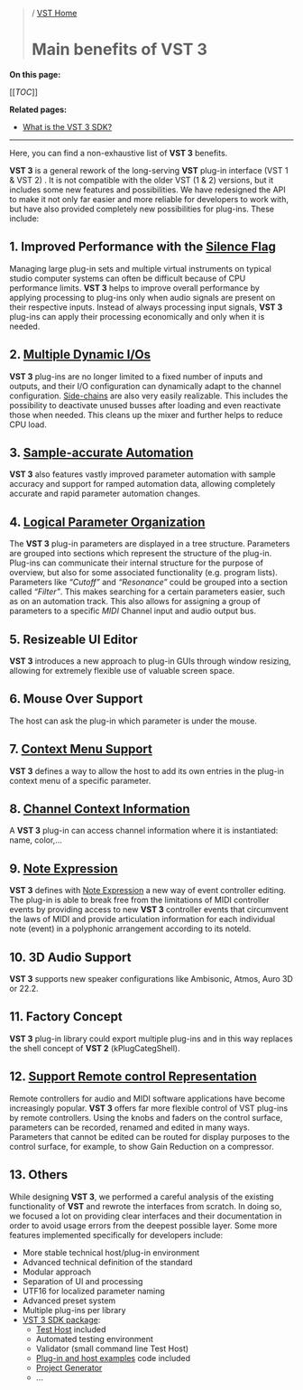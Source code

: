 >/ [VST Home](../index.md)
>
># Main benefits of VST 3

**On this page:**

[[_TOC_]]

**Related pages:**

- [What is the VST 3 SDK?](../What+is+the+VST+3+SDK/Index.md)

---

Here, you can find a non-exhaustive list of **VST 3** benefits.

**VST 3** is a general rework of the long-serving **VST** plug-in interface (VST 1 & VST 2) . It is not compatible with the older VST (1 & 2) versions, but it includes some new features and possibilities. We have redesigned the API to make it not only far easier and more reliable for developers to work with, but have also provided completely new possibilities for plug-ins. These include:

## 1. Improved Performance with the [Silence Flag](../Technical+Documentation/Change+History/3.0.0/Silence+flags.md)

Managing large plug-in sets and multiple virtual instruments on typical studio computer systems can often be difficult because of CPU performance limits. **VST 3** helps to improve overall performance by applying processing to plug-ins only when audio signals are present on their respective inputs. Instead of always processing input signals, **VST 3** plug-ins can apply their processing economically and only when it is needed.

## 2. [Multiple Dynamic I/Os](../Technical+Documentation/Change+History/3.0.0/Multiple+Dynamic+IO.md)

**VST 3** plug-ins are no longer limited to a fixed number of inputs and outputs, and their I/O configuration can dynamically adapt to the channel configuration. [Side-chains](../Technical+Documentation/Change+History/3.0.0/Multiple+Dynamic+IO.html#what-is-a-side-chain) are also very easily realizable. This includes the possibility to deactivate unused busses after loading and even reactivate those when needed. This cleans up the mixer and further helps to reduce CPU load.

## 3. [Sample-accurate Automation](../Technical+Documentation/Parameters+Automation/Index.md)

**VST 3** also features vastly improved parameter automation with sample accuracy and support for ramped automation data, allowing completely accurate and rapid parameter automation changes.

## 4. [Logical Parameter Organization](../Technical+Documentation/VST+3+Units/Index.md)

The **VST 3** plug-in parameters are displayed in a tree structure. Parameters are grouped into sections which represent the structure of the plug-in. Plug-ins can communicate their internal structure for the purpose of overview, but also for some associated functionality (e.g. program lists). Parameters like *“Cutoff”* and *“Resonance”* could be grouped into a section called *“Filter”*. This makes searching for a certain parameters easier, such as on an automation track. This also allows for assigning a group of parameters to a specific *MIDI* Channel input and audio output bus.

## 5. Resizeable UI Editor

**VST 3** introduces a new approach to plug-in GUIs through window resizing, allowing for extremely flexible use of valuable screen space.

## 6. Mouse Over Support

The host can ask the plug-in which parameter is under the mouse.

## 7. [Context Menu Support](../Technical+Documentation/Change+History/3.5.0/IComponentHandler3.md)

**VST 3** defines a way to allow the host to add its own entries in the plug-in context menu of a specific parameter.

## 8. [Channel Context Information](../Technical+Documentation/Change+History/3.6.5/IInfoListener.md)

A **VST 3** plug-in can access channel information where it is instantiated: name, color,...

## 9. [Note Expression](../Technical+Documentation/Change+History/3.5.0/INoteExpressionController.md)

**VST 3** defines with [Note Expression](../Technical+Documentation/Change+History/3.5.0/INoteExpressionController.md) a new way of event controller editing. The plug-in is able to break free from the limitations of MIDI controller events by providing access to new **VST 3** controller events that circumvent the laws of MIDI and provide articulation information for each individual note (event) in a polyphonic arrangement according to its noteId.

## 10. 3D Audio Support

**VST 3** supports new speaker configurations like Ambisonic, Atmos, Auro 3D or 22.2.

## 11. Factory Concept

**VST 3** plug-in library could export multiple plug-ins and in this way replaces the shell concept of **VST 2** (kPlugCategShell).

## 12. [Support Remote control Representation](../Technical+Documentation/Change+History/3.5.0/IXmlRepresentationController.md)

Remote controllers for audio and MIDI software applications have become increasingly popular. **VST 3** offers far more flexible control of VST plug-ins by remote controllers. Using the knobs and faders on the control surface, parameters can be recorded, renamed and edited in many ways. Parameters that cannot be edited can be routed for display purposes to the control surface, for example, to show Gain Reduction on a compressor.

## 13. Others

While designing **VST 3**, we performed a careful analysis of the existing functionality of **VST** and rewrote the interfaces from scratch. In doing so, we focused a lot on providing clear interfaces and their documentation in order to avoid usage errors from the deepest possible layer. Some more features implemented specifically for developers include:

- More stable technical host/plug-in environment
- Advanced technical definition of the standard
- Modular approach
- Separation of UI and processing
- UTF16 for localized parameter naming
- Advanced preset system
- Multiple plug-ins per library
- [VST 3 SDK package](../What+is+the+VST+3+SDK/Index.md):
    - [Test Host](../What+is+the+VST+3+SDK/Plug-in+Test+Host.md) included
    - Automated testing environment
    - Validator (small command line Test Host)
    - [Plug-in and host examples](../What+is+the+VST+3+SDK/Plug-in+Examples.md) code included
    - [Project Generator](../What+is+the+VST+3+SDK/Project+Generator.md)
    - ...